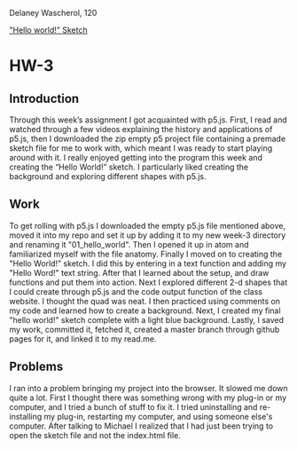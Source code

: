 Delaney Wascherol, 120

["Hello world!" Sketch](https://delaneyw.github.io/120-homework/hw-3/index.html)


 # HW-3

 ## Introduction

 Through this week’s assignment I got acquainted with p5.js. First, I read and watched through a few videos explaining the history and applications of p5.js, then I downloaded the zip empty p5 project file containing a premade sketch file for me to work with, which meant I was ready to start playing around with it. I really enjoyed getting into the program this week and creating the “Hello World!” sketch. I particularly liked creating the background and exploring different shapes with p5.js.

## Work
To get rolling with p5.js I downloaded the empty p5.js file mentioned above, moved it into my repo and set it up by adding it to my new week-3 directory and renaming it "01_hello_world". Then I opened it up in atom and familiarized myself with the file anatomy. Finally I moved on to creating the "Hello World!" sketch.
I did this by entering in a text function and adding my "Hello Word!" text string. After that I learned about the setup, and draw functions and put them into action. Next I explored different 2-d shapes that I could create through p5.js and the code output function of the class website. I thought the quad was neat. I then practiced using comments on my code and learned how to create a background. Next, I created my final "hello world!" sketch complete with a light blue background. Lastly, I saved my work, committed it, fetched it, created a master branch through github pages for it, and linked it to my read.me.

## Problems
 I ran into a problem bringing my project into the browser. It slowed me down quite a lot. First I thought there was something wrong with my plug-in or my computer, and I tried a bunch of stuff to fix it. I tried uninstalling and re-installing my plug-in, restarting my computer, and using someone else's computer. After talking to Michael I realized that I had just been trying to open the sketch file and not the index.html file.
